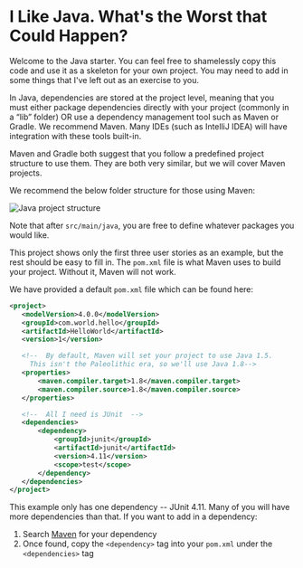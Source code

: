 # I Like Java.  What's the Worst that Could Happen?
Welcome to the Java starter.  You can feel free to shamelessly copy this code and use it as a skeleton for your own project.  You may need to add in some things that I've left out as an exercise to you.

In Java, dependencies are stored at the project level, meaning that you must either package dependencies directly with your project (commonly in a “lib” folder) OR use a dependency management tool such as Maven or Gradle.  We recommend Maven.  Many IDEs (such as IntelliJ IDEA) will have integration with these tools built-in.

Maven and Gradle both suggest that you follow a predefined project structure to use them.  They are both very similar, but we will cover Maven projects.

We recommend the below folder structure for those using Maven:

![Java project structure](https://github.com/mfreema1/ssw-555/img/java/project.png)

Note that after `src/main/java`, you are free to define whatever packages you would like.

This project shows only the first three user stories as an example, but the rest should be easy to fill in.  The `pom.xml` file is what Maven uses to build your project.  Without it, Maven will not work.

We have provided a default `pom.xml` file which can be found here:

```xml
<project>
   <modelVersion>4.0.0</modelVersion>
   <groupId>com.world.hello</groupId>
   <artifactId>HelloWorld</artifactId>
   <version>1</version>

   <!--  By default, Maven will set your project to use Java 1.5.
     This isn't the Paleolithic era, so we'll use Java 1.8-->
   <properties>
       <maven.compiler.target>1.8</maven.compiler.target>
       <maven.compiler.source>1.8</maven.compiler.source>
   </properties>

   <!--  All I need is JUnit  -->
   <dependencies>
       <dependency>
           <groupId>junit</groupId>
           <artifactId>junit</artifactId>
           <version>4.11</version>
           <scope>test</scope>
       </dependency>
   </dependencies>
</project>
```

This example only has one dependency -- JUnit 4.11.  Many of you will have more dependencies than that.  If you want to add in a dependency:
1. Search [Maven](https://mvnrepository.com/) for your dependency
2. Once found, copy the `<dependency>` tag into your `pom.xml` under the `<dependencies>` tag